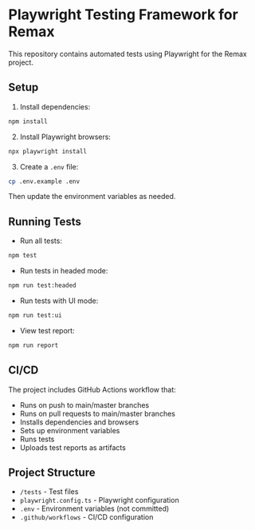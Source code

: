 # Playwright Testing Framework for Remax

This repository contains automated tests using Playwright for the Remax project.

## Setup

1. Install dependencies:
```bash
npm install
```

2. Install Playwright browsers:
```bash
npx playwright install
```

3. Create a `.env` file:
```bash
cp .env.example .env
```
Then update the environment variables as needed.

## Running Tests

- Run all tests:
```bash
npm test
```

- Run tests in headed mode:
```bash
npm run test:headed
```

- Run tests with UI mode:
```bash
npm run test:ui
```

- View test report:
```bash
npm run report
```

## CI/CD

The project includes GitHub Actions workflow that:
- Runs on push to main/master branches
- Runs on pull requests to main/master branches
- Installs dependencies and browsers
- Sets up environment variables
- Runs tests
- Uploads test reports as artifacts

## Project Structure

- `/tests` - Test files
- `playwright.config.ts` - Playwright configuration
- `.env` - Environment variables (not committed)
- `.github/workflows` - CI/CD configuration 